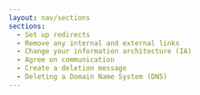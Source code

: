 ```yaml
---
layout: nav/sections
sections:
  - Set up redirects
  - Remove any internal and external links
  - Change your information architecture (IA)
  - Agree on communication
  - Create a deletion message
  - Deleting a Domain Name System (DNS)
---
```

